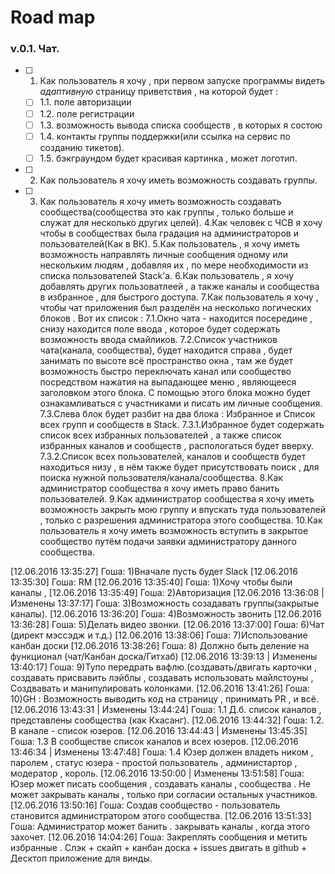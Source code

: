 Road map
=====================

### v.0.1. Чат.

* [ ] 1. Как пользователь я хочу , при первом запуске программы видеть *адаптивную* страницу приветствия , на которой будет :
   * [ ] 1.1. поле авторизации 
   * [ ] 1.2. поле регистрации 
   * [ ] 1.3. возможность вывода списка сообществ , в которых я состою
   * [ ] 1.4. контакты группы поддержки(или ссылка на сервис по созданию тикетов).
   * [ ] 1.5. бэкграундом будет красивая картинка , может логотип.
* [ ] 2. Как пользователь я хочу иметь возможность создавать группы.
* [ ] 3. Как пользователь я хочу иметь возможность создавать сообщества(сообщества это как группы , только больше и служат для несколько других целей).
4.Как человек с ЧСВ я хочу чтобы в сообществах была градация на администраторов и пользователей(Как в ВК).
5.Как пользователь , я хочу иметь возможность направлять личные сообщения одному или нескольким людям , добавляя их , по мере необходимости из списка пользователей Stack'а.
6.Как пользователь , я хочу добавлять других пользоватлеей , а также каналы и сообщества в избранное , для быстрого доступа.
7.Как пользователь я хочу , чтобы чат приложения был разделён на несколько логических блоков . Вот их список :
7.1.Окно чата - находится посередине , снизу находится поле ввода , которое будет содержать возможность ввода смайликов.
7.2.Список участников чата(канала, сообщества), будет находится справа , будет занимать по высоте всё пространство окна , там же будет возможность быстро переключать канал или сообщество посредством нажатия на выпадающее меню , являющееся заголовком этого блока. С помощью этого блока можно будет ознакамливаться с участниками и писать им личные сообщения.
7.3.Слева блок будет разбит на два блока : Избранное и Список всех групп и сообществ в Stack.
7.3.1.Избранное будет содержать список всех избранных пользователей , а также список избранных каналов и сообществ , распологаться будет вверху.
7.3.2.Список всех пользователей, каналов и сообществ будет находиться низу , в нём также будет присутствовать поиск , для поиска нужной пользователя/канала/сообщества.
8.Как администратор сообщества я хочу иметь право банить пользователей.
9.Как администратор сообщества я хочу иметь возможность закрыть мою группу и впускать туда пользователей , только с разрешения администратора этого сообщества.
10.Как пользователь я хочу иметь возможность вступить в закрытое сообщество путём подачи заявки администратору данного сообщества.

[12.06.2016 13:35:27] Гоша: 1)Вначале пусть будет Slack
[12.06.2016 13:35:30] Гоша: RM
[12.06.2016 13:35:40] Гоша: 1)Хочу чтобы были каналы ,
[12.06.2016 13:35:49] Гоша: 2)Авторизация
[12.06.2016 13:36:08 | Изменены 13:37:17] Гоша: 3)Возможность созадавать группы(закрытые каналы).
[12.06.2016 13:36:20] Гоша: 4)Возможность звонить
[12.06.2016 13:36:28] Гоша: 5)Делать видео звонки.
[12.06.2016 13:37:00] Гоша: 6)Чат (директ мэссэдж и т.д.)
[12.06.2016 13:38:06] Гоша: 7)Использование канбан доски
[12.06.2016 13:38:26] Гоша: 8) Должно быть деление на функционал (чат/Канбан доска/Гитхаб)
[12.06.2016 13:39:13 | Изменены 13:40:17] Гоша: 9)Тупо передрать вафлю.(создавать/двигать карточки , создавать присвавить лэйблы , создавать использовать майлстоуны , Создвавать и манипулировать колонками.
[12.06.2016 13:41:26] Гоша: 10)GH : Возможность выводить код на страницу , принимать PR , и всё.
[12.06.2016 13:43:31 | Изменены 13:44:24] Гоша: 1.1 Д.б. список каналов , представлены сообщества (как Кхасанг).
[12.06.2016 13:44:32] Гоша: 1.2. В канале - список юзеров.
[12.06.2016 13:44:43 | Изменены 13:45:35] Гоша: 1.3 В сообществе список каналов и всех юзеров.
[12.06.2016 13:46:34 | Изменены 13:47:48] Гоша: 1.4 Юзер должен владеть ником , паролем , статус юзера - простой пользователь , администартор , модератор , король.
[12.06.2016 13:50:00 | Изменены 13:51:58] Гоша: Юзер может писать сообщения , создавать каналы , сообщества . Не может закрывать каналы  , только при согласии остальных участников.
[12.06.2016 13:50:16] Гоша: Создав сообщество - пользователь становится администратором этого сообщества.
[12.06.2016 13:51:33] Гоша: Администратор может банить . закрывать каналы , когда этого захочет.
[12.06.2016 14:04:26] Гоша: Закреплять сообщения и метить избранные .
Слэк + скайп + канбан 
доска + issues двигать в github + Десктоп приложение для винды.